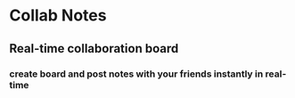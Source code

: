 # Collab Notes

## Real-time collaboration board

### create board and post notes with your friends instantly in real-time